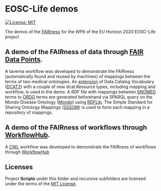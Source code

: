 # EOSC-Life demos
[![License: MIT](https://img.shields.io/badge/License-MIT-yellow.svg)](https://opensource.org/licenses/MIT)

The demos of the [FAIRness](https://www.go-fair.org/fair-principles/) for the WP6 of the EU Horizon 2020 EOSC-Life project

## A demo of the FAIRness of data through [FAIR Data Points](https://github.com/FAIRDataTeam/FAIRDataPoint-Spec). 

A taverna workflow was developed to demonstrate the FAIRness (automatically found and reused by machines) of mappings between the terms of two medical ontologies. An [extension](https://github.com/LUMC-BioSemantics/dcat-extension/) of Data Catalog Vocabulary ([DCAT2](https://www.w3.org/TR/vocab-dcat-2
)) with a couple of new dcat:Resource types, including mapping and workflow, is used in the demo. A RDF file with mappings between [SNOMED](https://bioportal.bioontology.org/ontologies/SNOMEDCT) terms to [ORDO](https://bioportal.bioontology.org/ontologies/ORDO) terms are generated beforehand via SPARQL query on the Mondo Disease Ontology ([Mondo](https://mondo.monarchinitiative.org/)) using [RDFLib](https://github.com/RDFLib/rdflib
). The Simple Standard for Sharing Ontology Mappings ([SSSOM](https://github.com/mapping-commons/SSSOM)) is used to form each mapping in a repository of mappings. 
  
## A demo of the FAIRness of workflows through [WorkflowHub](https://workflowhub.eu/). 

A [CWL](https://www.commonwl.org/) workflow was developed to demonstrate the FAIRness of workflows through [WorkflowHub](https://workflowhub.eu/)

## Licenses
Project **Scripts** under this folder and recursive subfolders are licensed under the terms of the [MIT License](LICENSE).
